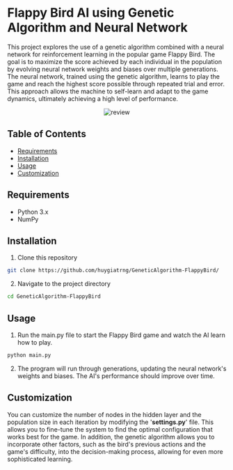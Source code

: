 # Flappy Bird AI using Genetic Algorithm and Neural Network

This project explores the use of a genetic algorithm combined with a neural network for reinforcement learning in the popular game Flappy Bird. The goal is to maximize the score achieved by each individual in the population by evolving neural network weights and biases over multiple generations. The neural network, trained using the genetic algorithm, learns to play the game and reach the highest score possible through repeated trial and error. This approach allows the machine to self-learn and adapt to the game dynamics, ultimately achieving a high level of performance.

<p align="center">
  <img src="https://user-images.githubusercontent.com/67343196/182172948-30f9f13e-3b87-4cb1-900d-ae84da6136a4.gif" alt="review" />
</p>

## Table of Contents
- [Requirements](#requirements)
- [Installation](#installation)
- [Usage](#usage)
- [Customization](#customization)

## Requirements
- Python 3.x
- NumPy

## Installation
1. Clone this repository
```bash
git clone https://github.com/huygiatrng/GeneticAlgorithm-FlappyBird/
```
2. Navigate to the project directory

```bash
cd GeneticAlgorithm-FlappyBird
```
## Usage

1. Run the main.py file to start the Flappy Bird game and watch the AI learn how to play.

```bash
python main.py
```

2. The program will run through generations, updating the neural network's weights and biases. The AI's performance should improve over time.

## Customization
You can customize the number of nodes in the hidden layer and the population size in each iteration by modifying the '**settings.py**' file. This allows you to fine-tune the system to find the optimal configuration that works best for the game. In addition, the genetic algorithm allows you to incorporate other factors, such as the bird's previous actions and the game's difficulty, into the decision-making process, allowing for even more sophisticated learning.



